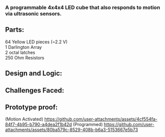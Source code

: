 ### A programmable 4x4x4 LED cube that also responds to motion via ultrasonic sensors.

## Parts:
64 Yellow LED pieces (~2.2 V) <br>
1 Darlington Array <br>
2 octal latches <br>
250 Ohm Resistors <br>

## Design and Logic:

## Challenges Faced:


## Prototype proof:
(Motion Activated)
https://github.com/user-attachments/assets/4cf554fa-84f7-4b95-b790-a4dea2f1b42d
(Programmed)
https://github.com/user-attachments/assets/80ba579c-8529-408b-b6a3-5153667e5b73


